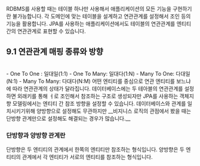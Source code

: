 RDBMS를 사용할 때는 테이블 하나만 사용해서 애플리케이션의 모든 기능을 구현하기란 불가능합니다. 각 도메인에 맞는 테이블을 설계하고 연관관계를 설정해서 조인 등의 기능을 활용합니다. JPA를 사용하는 애플리케이션에서도 테이블의 연관관계를 엔티티 간의 연관관계로 표현할 수 있습니다.

## 9.1 연관관계 매핑 종류와 방향 ##
<br>
- One To One : 일대일(1:1)
- One To Many: 일대다(1:N)
- Many To One: 다대일(N:1)
- Many To Many: 다대다(N:M)
어떤 엔티티를 중심으로 연관 엔티티를 보느냐에 따라 연관관계의 상태가 달라집니다. 데이터베이스에는 두 테아블의 연관관계를 설정하면 외래키를 통해 ㅓ로 조인해서 참조하는 구조로 생성되자만 JPA를 사용하는 객체지향 모델링에서는 엔티티 간 참조 방향을 설정할 수 있습니다. 데이터베이스와 관계를 일치시키기위해 양방향으로 설정해도 무관하지만  __비지니스 로직의 관점에서 봤을 때는 단방향 관계만으로 설정해도 해결되는 경우가 많습니다.__

<h3>단방향과 양방향 관계란</h3>
단방향은 두 엔티티의 관계에서 한쪽의 엔티티만 참조하는 형식입니다.
양방향은 두 엔티티의 관계에서 각 엔티티가 서로의 엔티티를 참조하는 형식입니다.

